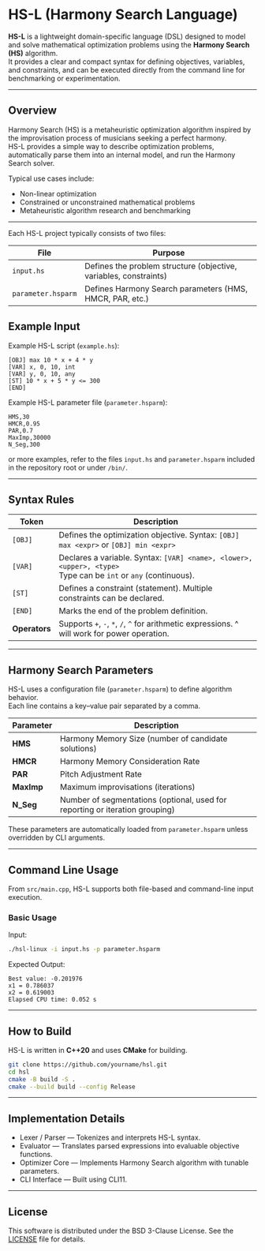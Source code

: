 # HS-L (Harmony Search Language)

**HS-L** is a lightweight domain-specific language (DSL) designed to model and solve mathematical optimization problems using the **Harmony Search (HS)** algorithm.  
It provides a clear and compact syntax for defining objectives, variables, and constraints, and can be executed directly from the command line for benchmarking or experimentation.

---

## Overview

Harmony Search (HS) is a metaheuristic optimization algorithm inspired by the improvisation process of musicians seeking a perfect harmony.  
HS-L provides a simple way to describe optimization problems, automatically parse them into an internal model, and run the Harmony Search solver.

Typical use cases include:
- Non-linear optimization
- Constrained or unconstrained mathematical problems
- Metaheuristic algorithm research and benchmarking

---

Each HS-L project typically consists of two files:

| File | Purpose |
|------|----------|
| `input.hs` | Defines the problem structure (objective, variables, constraints) |
| `parameter.hsparm` | Defines Harmony Search parameters (HMS, HMCR, PAR, etc.) |

## Example Input

Example HS-L script (`example.hs`):

```
[OBJ] max 10 * x + 4 * y
[VAR] x, 0, 10, int
[VAR] y, 0, 10, any
[ST] 10 * x + 5 * y <= 300
[END]
```

Example HS-L parameter file (`parameter.hsparm`):

```
HMS,30
HMCR,0.95
PAR,0.7
MaxImp,30000
N_Seg,300
```

or more examples, refer to the files `input.hs` and `parameter.hsparm` included in the repository root or under `/bin/`.

---

## Syntax Rules

| Token | Description |
|--------|-------------|
| `[OBJ]` | Defines the optimization objective. Syntax: `[OBJ] max <expr>` or `[OBJ] min <expr>` |
| `[VAR]` | Declares a variable. Syntax: `[VAR] <name>, <lower>, <upper>, <type>` <br>Type can be `int` or `any` (continuous). |
| `[ST]` | Defines a constraint (statement). Multiple constraints can be declared. |
| `[END]` | Marks the end of the problem definition. |
| **Operators** | Supports `+`, `-`, `*`, `/`, `^` for arithmetic expressions. ^ will work for power operation. |

---

##  Harmony Search Parameters

HS-L uses a configuration file (`parameter.hsparm`) to define algorithm behavior.  
Each line contains a key–value pair separated by a comma.

| Parameter | Description |
|------------|-------------|
| **HMS** | Harmony Memory Size (number of candidate solutions) |
| **HMCR** | Harmony Memory Consideration Rate |
| **PAR** | Pitch Adjustment Rate |
| **MaxImp** | Maximum improvisations (iterations) |
| **N_Seg** | Number of segmentations (optional, used for reporting or iteration grouping) |

These parameters are automatically loaded from `parameter.hsparm` unless overridden by CLI arguments.

---

## Command Line Usage

From `src/main.cpp`, HS-L supports both file-based and command-line input execution.

### Basic Usage

Input:
```bash
./hsl-linux -i input.hs -p parameter.hsparm
```
Expected Output:
```
Best value: -0.201976
x1 = 0.786037
x2 = 0.619003
Elapsed CPU time: 0.052 s
```

---
##  How to Build

HS-L is written in **C++20** and uses **CMake** for building.

```bash
git clone https://github.com/yourname/hsl.git
cd hsl
cmake -B build -S .
cmake --build build --config Release
```

---

## Implementation Details

* Lexer / Parser — Tokenizes and interprets HS-L syntax.
* Evaluator — Translates parsed expressions into evaluable objective functions.
* Optimizer Core — Implements Harmony Search algorithm with tunable parameters.
* CLI Interface — Built using CLI11.
  
---

## License
This software is distributed under the BSD 3-Clause License. See the [LICENSE](./LICENSE) file for details.

